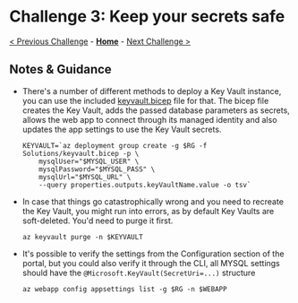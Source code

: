 # Challenge 3:  Keep your secrets safe

[< Previous Challenge](./solution-02.md) - **[Home](../README.md)** - [Next Challenge >](./solution-04.md)

## Notes & Guidance

- There's a number of different methods to deploy a Key Vault instance, you can use the included [keyvault.bicep](./Solutions/keyvault.bicep) file for that. The bicep file creates the Key Vault, adds the passed database parameters as secrets, allows the web app to connect through its managed identity and also updates the app settings to use the Key Vault secrets.

    ```shell
    KEYVAULT=`az deployment group create -g $RG -f Solutions/keyvault.bicep -p \
        mysqlUser="$MYSQL_USER" \
        mysqlPassword="$MYSQL_PASS" \
        mysqlUrl="$MYSQL_URL" \
        --query properties.outputs.keyVaultName.value -o tsv`
    ```

- In case that things go catastrophically wrong and you need to recreate the Key Vault, you might  run into errors, as by default Key Vaults are soft-deleted. You'd need to purge it first.

    ```shell
    az keyvault purge -n $KEYVAULT
    ```

- It's possible to verify the settings from the Configuration section of the portal, but you could also verify it through the CLI, all MYSQL settings should have the `@Microsoft.KeyVault(SecretUri=...)` structure

    ```shell
    az webapp config appsettings list -g $RG -n $WEBAPP 
    ```
